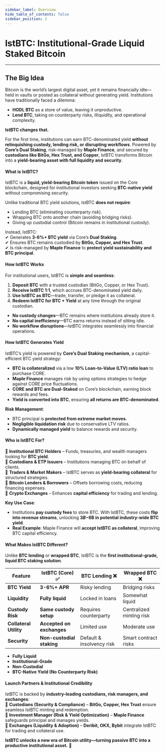 ```yaml
---
sidebar_label: Overview
hide_table_of_contents: false
sidebar_position: 2
---
```


# lstBTC: Institutional-Grade Liquid Staked Bitcoin
---

## The Big Idea
Bitcoin is the world’s largest digital asset, yet it remains financially idle—held in vaults or posted as collateral without generating yield. Institutions have traditionally faced a dilemma:  
- **HODL BTC** as a store of value, leaving it unproductive.  
- **Lend BTC**, taking on counterparty risks, illiquidity, and operational complexity.  

**lstBTC changes that.**  

For the first time, institutions can earn BTC-denominated yield **without relinquishing custody, lending risk, or disrupting workflows**. Powered by **Core’s Dual Staking**, risk-managed by **Maple Finance**, and secured by **custodians like BitGo, Hex Trust, and Copper**, lstBTC transforms Bitcoin into a **yield-bearing asset with full liquidity and security**.  

#### **What is lstBTC?**  
lstBTC is a **liquid, yield-bearing Bitcoin token** issued on the Core blockchain, designed for institutional investors seeking **BTC-native yield** without compromising security.  

Unlike traditional BTC yield solutions, lstBTC **does not require**:  
* Lending BTC (eliminating counterparty risk).  
* Wrapping BTC onto another chain (avoiding bridging risks).  
* Giving up custodial control (Bitcoin remains in institutional custody).  

Instead, lstBTC:  
✔ Generates **3-6%+ BTC yield** via Core’s **Dual Staking**.  
✔ Ensures BTC remains custodied by **BitGo, Copper, and Hex Trust**.  
✔ Is risk-managed by **Maple Finance** to **protect yield sustainability and BTC principal**.  

#### **How lstBTC Works**  
For institutional users, lstBTC is **simple and seamless**:  
1. **Deposit BTC** with a trusted custodian (BitGo, Copper, or Hex Trust).  
2. **Receive lstBTC 1:1**, which accrues BTC-denominated yield daily.  
3. **Use lstBTC as BTC**—trade, transfer, or pledge it as collateral.  
4. **Redeem lstBTC for BTC + Yield** at any time through the original custodian.  

* **No custody changes**—BTC remains where institutions already store it.  
* **No capital inefficiency**—BTC earns returns instead of sitting idle.  
* **No workflow disruptions**—lstBTC integrates seamlessly into financial operations.  

#### **How lstBTC Generates Yield**  
lstBTC’s yield is powered by **Core’s Dual Staking mechanism**, a capital-efficient BTC yield strategy:  
- **BTC is collateralized** via a low **10% Loan-to-Value (LTV) ratio loan** to purchase CORE.  
- **Maple Finance** manages risk by using options strategies to hedge against CORE price fluctuations.  
- **CORE and BTC are Dual-Staked** on Core’s blockchain, earning block rewards and fees.  
- **Yield is converted into BTC**, ensuring **all returns are BTC-denominated**.  

**Risk Management**:  
* BTC principal is **protected from extreme market moves**.  
* **Negligible liquidation risk** due to conservative LTV ratios.  
* **Dynamically managed yield** to balance rewards and security.  

#### **Who is lstBTC For?**  
🔹 **Institutional BTC Holders** – Funds, treasuries, and wealth managers looking for **BTC yield**.  
🔹 **Custodians & ETP Issuers** – Institutions managing BTC on behalf of clients.  
🔹 **Traders & Market Makers** – lstBTC serves as **yield-bearing collateral** for structured strategies.  
🔹 **Bitcoin Lenders & Borrowers** – Offsets borrowing costs, reducing financing expenses.  
🔹 **Crypto Exchanges** – Enhances **capital efficiency** for trading and lending.  

**Key Use Case**:  
- Institutions **pay custody fees** to store BTC. With lstBTC, these costs **flip into revenue streams**, unlocking **$3B-$6B in potential industry-wide BTC yield**.  
- **Real Example**: Maple Finance will **accept lstBTC as collateral**, improving BTC capital efficiency.  

#### **What Makes lstBTC Different?**  
Unlike **BTC lending** or **wrapped BTC**, lstBTC is the **first institutional-grade, liquid BTC staking solution**.  

| Feature        | lstBTC (Core) ✅ | BTC Lending ❌ | Wrapped BTC ❌ |
|--------------|----------------|---------------|---------------|
| **BTC Yield** | **3-6%+ APR** | Risky lending | Bridging risks |
| **Liquidity** | **Fully liquid** | Locked in loans | Somewhat liquid |
| **Custody Risk** | **Same custody setup** | Requires counterparty | Centralized minting risk |
| **Collateral Utility** | **Accepted on exchanges** | Limited use | Moderate use |
| **Security** | **Non-custodial staking** | Default & insolvency risk | Smart contract risks |

* **Fully Liquid**  
* **Institutional-Grade**  
* **Non-Custodial**  
* **BTC-Native Yield (No Counterparty Risk)**  

#### **Launch Partners & Institutional Credibility**  
lstBTC is backed by **industry-leading custodians, risk managers, and exchanges**:  
🔹 **Custodians (Security & Compliance)** – **BitGo, Copper, Hex Trust** ensure seamless lstBTC minting and redemption.  
🔹 **Investment Manager (Risk & Yield Optimization)** – **Maple Finance** safeguards principal and manages yields.  
🔹 **Exchanges (Liquidity & Adoption)** – **Deribit, OKX, Bybit** integrate lstBTC for trading and collateral use.  

**lstBTC unlocks a new era of Bitcoin utility—turning passive BTC into a productive institutional asset.** 🚀